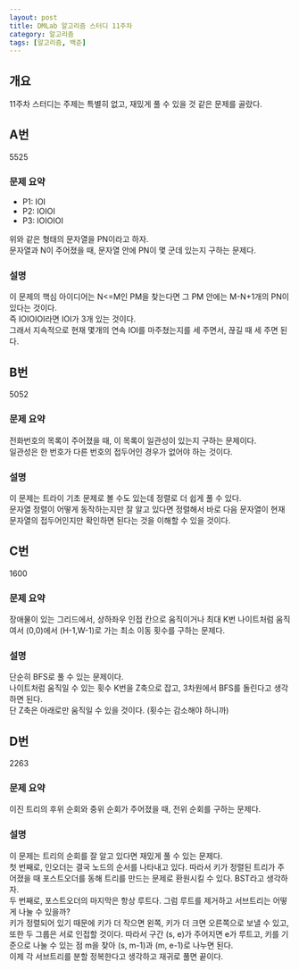 ```yaml
---
layout: post
title: DMLab 알고리즘 스터디 11주차
category: 알고리즘
tags: [알고리즘, 백준]
---
```


## 개요

11주차 스터디는 주제는 특별히 없고, 재밌게 풀 수 있을 것 같은 문제를 골랐다.

## A번

<boj-elem>5525</boj-elem>

### 문제 요약

* P1: IOI
* P2: IOIOI
* P3: IOIOIOI

위와 같은 형태의 문자열을 PN이라고 하자.  
문자열과 N이 주어졌을 때, 문자열 안에 PN이 몇 군데 있는지 구하는 문제다.  

### 설명

이 문제의 핵심 아이디어는 N<=M인 PM을 찾는다면 그 PM 안에는 M-N+1개의 PN이 있다는 것이다.  
즉 IOIOIOI라면 IOI가 3개 있는 것이다.  
그래서 지속적으로 현재 몇개의 연속 IOI를 마주쳤는지를 세 주면서, 끊길 때 세 주면 된다.  

## B번

<boj-elem>5052</boj-elem>

### 문제 요약

전화번호의 목록이 주어졌을 때, 이 목록이 일관성이 있는지 구하는 문제이다.  
일관성은 한 번호가 다른 번호의 접두어인 경우가 없어야 하는 것이다.  

### 설명

이 문제는 트라이 기초 문제로 볼 수도 있는데 정렬로 더 쉽게 풀 수 있다.  
문자열 정렬이 어떻게 동작하는지만 잘 알고 있다면 정렬해서 바로 다음 문자열이 현재 문자열의 접두어인지만 확인하면 된다는 것을 이해할 수 있을 것이다.  

## C번

<boj-elem>1600</boj-elem>

### 문제 요약

장애물이 있는 그리드에서, 상하좌우 인접 칸으로 움직이거나 최대 K번 나이트처럼 움직여서 (0,0)에서 (H-1,W-1)로 가는 최소 이동 횟수를 구하는 문제다.  

### 설명

단순히 BFS로 풀 수 있는 문제이다.  
나이트처럼 움직일 수 있는 횟수 K번을 Z축으로 잡고, 3차원에서 BFS를 돌린다고 생각하면 된다.  
단 Z축은 아래로만 움직일 수 있을 것이다. (횟수는 감소해야 하니까)  

## D번

<boj-elem>2263</boj-elem>

### 문제 요약

이진 트리의 후위 순회와 중위 순회가 주어졌을 때, 전위 순회를 구하는 문제다.

### 설명

이 문제는 트리의 순회를 잘 알고 있다면 재밌게 풀 수 있는 문제다.  
첫 번째로, 인오더는 결국 노드의 순서를 나타내고 있다. 따라서 키가 정렬된 트리가 주어졌을 때 포스트오더를 동해 트리를 만드는 문제로 환원시킬 수 있다. BST라고 생각하자.  
두 번째로, 포스트오더의 마지막은 항상 루트다. 그럼 루트를 제거하고 서브트리는 어떻게 나눌 수 있을까?  
키가 정렬되어 있기 때문에 키가 더 작으면 왼쪽, 키가 더 크면 오른쪽으로 보낼 수 있고, 또한 두 그룹은 서로 인접할 것이다. 따라서 구간 (s, e)가 주어지면 e가 루트고, 키를 기준으로 나눌 수 있는 점 m을 찾아 (s, m-1)과 (m, e-1)로 나누면 된다.  
이제 각 서브트리를 분할 정복한다고 생각하고 재귀로 풀면 끝이다.  
